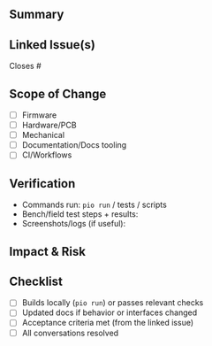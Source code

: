 ## Summary

<!-- What changed and why? One or two sentences. -->

## Linked Issue(s)

<!-- Use "Closes #123" (preferred) or "Relates to #123". -->

Closes #

## Scope of Change

- [ ] Firmware
- [ ] Hardware/PCB
- [ ] Mechanical
- [ ] Documentation/Docs tooling
- [ ] CI/Workflows

## Verification

<!-- How did you verify this works? Pick what's relevant and delete the rest. -->

- Commands run: `pio run` / tests / scripts
- Bench/field test steps + results:
- Screenshots/logs (if useful):

## Impact & Risk

<!-- Any breaking changes, migration notes, or areas of risk. -->

## Checklist

- [ ] Builds locally (`pio run`) or passes relevant checks
- [ ] Updated docs if behavior or interfaces changed
- [ ] Acceptance criteria met (from the linked issue)
- [ ] All conversations resolved
